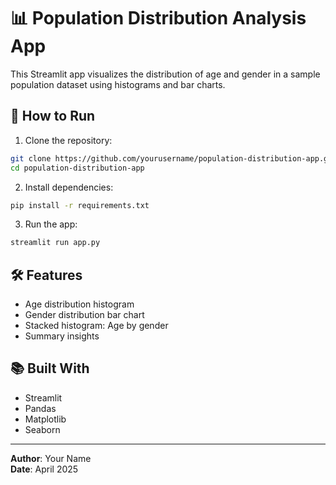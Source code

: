 # 📊 Population Distribution Analysis App

This Streamlit app visualizes the distribution of age and gender in a sample population dataset using histograms and bar charts.

## 🚀 How to Run

1. Clone the repository:
```bash
git clone https://github.com/yourusername/population-distribution-app.git
cd population-distribution-app
```

2. Install dependencies:
```bash
pip install -r requirements.txt
```

3. Run the app:
```bash
streamlit run app.py
```

## 🛠 Features

- Age distribution histogram
- Gender distribution bar chart
- Stacked histogram: Age by gender
- Summary insights

## 📚 Built With

- Streamlit
- Pandas
- Matplotlib
- Seaborn

---

**Author**: Your Name  
**Date**: April 2025
